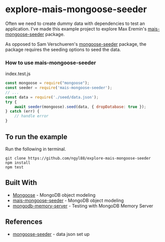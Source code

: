 # explore-mais-mongoose-seeder

Often we need to create dummy data with dependencies to test an application. I've made this example project to explore Max Eremin's [mais-mongoose-seeder](https://github.com/ermaxnet/mais-mongoose-seeder) package.

As opposed to Sam Verschueren's [mongoose-seeder](https://github.com/SamVerschueren/mongoose-seeder) package, the package requires the seeding options to seed the data.

### How to use mais-mongoose-seeder
index.test.js

```js
const mongoose = require("mongoose");
const seeder = require('mais-mongoose-seeder');
// ...
const data = require('./seed/data.json');
try {
    await seeder(mongoose).seed(data, { dropDatabase: true });
} catch (err) {
    // handle error
}
```

## To run the example

Run the following in terminal.

```
git clone https://github.com/ngyl88/explore-mais-mongoose-seeder
npm install
npm test
```

## Built With

- [Mongoose](http://mongoosejs.com/) - MongoDB object modeling
- [mais-mongoose-seeder](https://github.com/ermaxnet/mais-mongoose-seeder) - MongoDB object modeling
- [mongodb-memory-server](https://github.com/nodkz/mongodb-memory-server) - Testing with MongoDB Memory Server

## References

- [mongoose-seeder](https://github.com/SamVerschueren/mongoose-seeder) - data json set up
